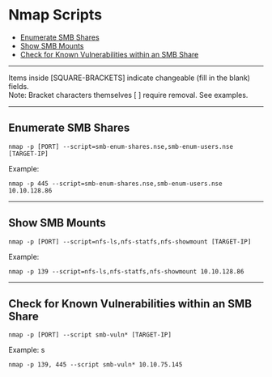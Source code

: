 # Nmap Scripts

* [Enumerate SMB Shares](#enumerate-smb-shares)
* [Show SMB Mounts](#show-smb-mounts)
* [Check for Known Vulnerabilities within an SMB Share](#check-for-known-vulnerabilities-within-an-smb-share)

*************************************************************************************************************************************************************************
Items inside [SQUARE-BRACKETS] indicate changeable (fill in the blank) fields.  
Note: Bracket characters themselves [ ] require removal. See examples.
*************************************************************************************************************************************************************************

## Enumerate SMB Shares
```
nmap -p [PORT] --script=smb-enum-shares.nse,smb-enum-users.nse [TARGET-IP]
```
Example:
```
nmap -p 445 --script=smb-enum-shares.nse,smb-enum-users.nse 10.10.128.86
```
***************************************************************************
## Show SMB Mounts
```
nmap -p [PORT] --script=nfs-ls,nfs-statfs,nfs-showmount [TARGET-IP]
```
Example:
```
nmap -p 139 --script=nfs-ls,nfs-statfs,nfs-showmount 10.10.128.86
```
***************************************************************************
## Check for Known Vulnerabilities within an SMB Share
```
nmap -p [PORT] --script smb-vuln* [TARGET-IP]
```
Example: s
```
nmap -p 139, 445 --script smb-vuln* 10.10.75.145
```
